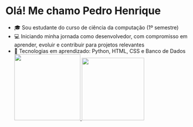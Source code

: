 # Olá! Me chamo Pedro Henrique
- 🎓 Sou estudante do curso de ciência da computação (1º semestre)
- 💻 Iniciando minha jornada como desenvolvedor, com compromisso em aprender, evoluir e contribuir para projetos relevantes
- 🧠 Tecnologias em aprendizado: Python, HTML, CSS e Banco de Dados<div>
  <div>
  <a href="https://github.com/pedrotelesss">
  <img height="180em" src="https://github-readme-stats.vercel.app/api?username=pedrotelesss&show_icons=true&theme=transparent&include_all_commits=true&count_private=true"/>
  <img height="170em" src="https://github-readme-stats.vercel.app/api/top-langs/?username=pedrotelesss&layout=compact&langs_count=16&theme=transparent"/>
</div>
